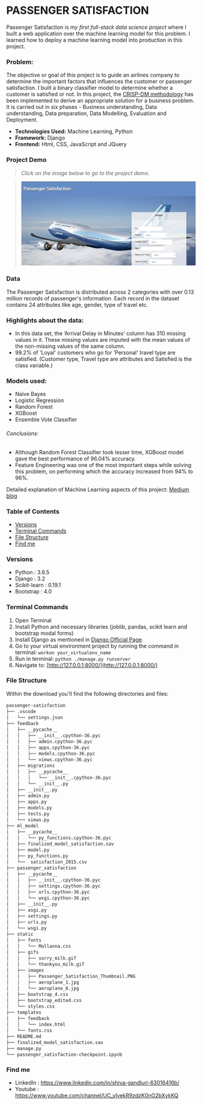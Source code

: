 # PASSENGER SATISFACTION
Passenger Satisfaction is <i>my first full-stack data science project</i> where I built a web application 
over the machine learning model for this problem. I learned how to deploy a machine learning model into production in this project.
<h3> Problem: </h3>
<p>
 The objective or goal of this project is to guide an airlines company to determine the important 
 factors that influences the customer or passenger satisfaction. I built a binary classifier model to determine whether a customer
 is satisfied or not.
 In this project, the <a href="https://en.wikipedia.org/wiki/Cross-industry_standard_process_for_data_mining">CRISP-DM methodology</a>
 has been implemented to derive an appropriate solution for a business problem. It is carried out in six phases - 
 Business understanding, Data understanding, Data preparation, Data Modelling, Evaluation and Deployment.
 </p>

* **Technologies Used:** Machine Learning, Python
* **Framework:** Django
* **Frontend:** Html, CSS, JavaScript and JQuery 



### Project Demo

 > *Click on the image below to go to the project demo.*

 > [![PASSENGER SATISFACTION - PROJECT DEMO](static/images/Passenger_Satisfaction_Thumbnail.PNG)](https://www.youtube.com/watch?v=4v2mJSBRhnY)



### Data
<p>
  The Passenger Satisfaction is distributed across 2 categories with over 0.13 million records of passenger's information.
  Each record in the dataset contains 24 attributes like age, gender, type of travel etc.
</p>

 <h3> Highlights about the data: </h3>
 <ul>
   <li>
     In this data set, the ‘Arrival Delay in Minutes’ column has 310 missing values in it. 
     These missing values are imputed with the mean values of the non-missing values of the same column.
   </li>
   <li>
     99.2% of 'Loyal' customers who go for 'Personal' travel type are satisfied. (Customer type, Travel type are attributes and 
     Satisfied is the class variable.)
   </li>
 </ul>

 <h3> Models used: </h3>
 <ul>
   <li>Naive Bayes</li>
   <li>Logistic Regression</li>
   <li>Random Forest</li>
   <li>XGBoost</li>
   <li>Ensemble Vote Classifier</li>
 </ul>
 
 <h6> Conclusions: </h6>
<ul>
<li>Although Random Forest Classifier took lesser time, XGBoost model gave the best performance of 96.04% accuracy.</li>
<li>Feature Engineering was one of the most important steps while solving this problem, on performing which the accuracy increased from 94% to 96%.</li>
</ul>

Detailed explanation of Machine Learning aspects of this project: [Medium blog](https://shiva1gandluri.medium.com/passenger-satisfaction-f213ec5cc9f7)

### Table of Contents

* [Versions](#versions)
* [Terminal Commands](#terminal-commands)
* [File Structure](#file-structure)
* [Find me](#find-me)


### Versions

* Python : 3.6.5
* Django : 3.2
* Scikit-learn : 0.19.1
* Bootstrap : 4.0



### Terminal Commands

1. Open Terminal
2. Install Python and necessary libraries (joblib, pandas, scikit learn and bootstrap modal forms)
3. Install Django as mentioned in [Django Official Page](https://www.djangoproject.com/download/).
4. Go to your virtual environment project by running the command in terminal: ```workon your_virtualenv_name```
5. Run in terminal: ```python ./manage.py runserver```
6. Navigate to: [http://127.0.0.1:8000/](http://127.0.0.1:8000/)

### File Structure

Within the download you'll find the following directories and files:

```
passenger-satisfaction
├── .vscode
│   └── settings.json
├── feedback
│   ├── __pycache__
│   │   ├── __init__.cpython-36.pyc
│   │   ├── admin.cpython-36.pyc
│   │   ├── apps.cpython-36.pyc
│   │   ├── models.cpython-36.pyc
│   │   └── views.cpython-36.pyc
│   ├── migrations
│   │   ├── __pycache__
│   │   │   └── __init__.cpython-36.pyc
│   │   └── __init__.py 
│   ├── __init__.py
│   ├── admin.py
│   ├── apps.py
│   ├── models.py
│   ├── tests.py
│   └── views.py
├── ml_model
│   ├── __pycache__
│   │   └── py_functions.cpython-36.pyc
│   ├── finalized_model_satisfaction.sav
│   ├── model.py
│   ├── py_functions.py
│   └──  satisfaction_2015.csv
├── passenger_satisfaction
│   ├── __pycache__
│   │   ├── __init__.cpython-36.pyc
│   │   ├── settings.cpython-36.pyc
│   │   ├── urls.cpython-36.pyc
│   │   └── wsgi.cpython-36.pyc
│   ├── __init__.py
│   ├── asgi.py
│   ├── settings.py
│   ├── urls.py
│   └── wsgi.py
├── static
│   ├── fonts
│   │   └── Mallanna.css
│   ├── gifs
│   │   ├── sorry_milk.gif
│   │   └── thankyou_milk.gif
│   ├── images
│   │   ├── Passenger_Satisfaction_Thumbnail.PNG
│   │   ├── aeroplane_1.jpg
│   │   └── aeroplane_8.jpg
│   ├── bootstrap_4.css
│   ├── bootstrap_edited.css
│   └── styles.css
├── templates
│   ├── feedback
│   │   └── index.html
│   └── fonts.css
├── README.md
├── finalized_model_satisfaction.sav
├── manage.py
└── passenger_satisfaction-checkpoint.ipynb
```

### Find me

- LinkedIn : https://www.linkedin.com/in/shiva-gandluri-63016416b/
- Youtube : https://www.youtube.com/channel/UC_vlvekR9zdzK0nG2bXvkKQ
